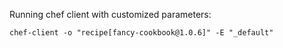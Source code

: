 Running chef client with customized parameters:
```
chef-client -o "recipe[fancy-cookbook@1.0.6]" -E "_default"
```
